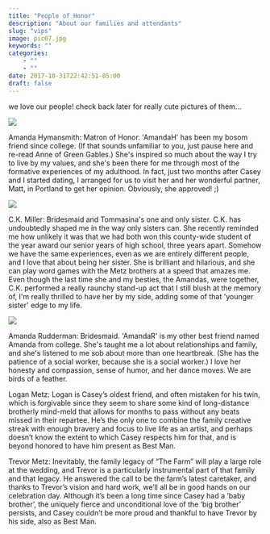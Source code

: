 ```yaml
---
title: "People of Honor"
description: "About our families and attendants"
slug: "vips"
image: pic07.jpg
keywords: ""
categories:
    - ""
    - ""
date: 2017-10-31T22:42:51-05:00
draft: false
---
```


we love our people! check back later for really cute pictures of them...

<div class='people-list'>
<div class="person-wrapper">
<div class="honor-image-wrap"><img src="AmandaH.JPG" class="honor-image"></div>
<p class="honor-text">Amanda Hymansmith: Matron of Honor. 'AmandaH' has been my bosom friend since college. (If that sounds unfamiliar to you, just pause here and re-read Anne of Green Gables.) She's inspired so much about the way I try to live by my values, and she's been there for me through most of the formative experiences of my adulthood. In fact, just two months after Casey and I started dating, I arranged for us to visit her and her wonderful partner, Matt, in Portland to get her opinion. Obviously, she approved! ;)</p>
</div>

<div class="person-wrapper">

<div class="honor-image-wrap"><img src="CK.jpg" class="honor-image"></div><p class="honor-text">C.K. Miller: Bridesmaid and Tommasina's one and only sister. C.K. has undoubtedly shaped me in the way only sisters can. She recently reminded me how unlikely it was that we had both won this county-wide student of the year award our senior years of high school, three years apart. Somehow we have the same experiences, even as we are entirely different people, and I love that about being her sister. She is brilliant and hilarious, and she can play word games with the Metz brothers at a speed that amazes me. Even though the last time she and my besties, the Amandas, were together, C.K. performed a really raunchy stand-up act that I still blush at the memory of, I'm really thrilled to have her by my side, adding some of that 'younger sister' edge to my life.</p>

</div>

<div class="person-wrapper">

<div class="honor-image-wrap"><img src="AmandaR.jpg" class="honor-image"/></div> <p class="honor-text">Amanda Rudderman: Bridesmaid. 'AmandaR' is my other best friend named Amanda from college. She's taught me a lot about relationships and family, and she's listened to me sob about more than one heartbreak. (She has the patience of a social worker, because she is a social worker.) I love her honesty and compassion, sense of humor, and her dance moves. We are birds of a feather.</p>

</div>

<div class="person-wrapper">

<p class="honor-text">Logan Metz: Logan is Casey’s oldest friend, and often mistaken for his twin, which is forgivable since they seem to share some kind of long-distance brotherly mind-meld that allows for months to pass without any beats missed in their repartee. He’s the only one to combine the family creative streak with enough bravery and focus to live life as an artist, and perhaps doesn’t know the extent to which Casey respects him for that, and is beyond honored to have him present as Best Man.</p>
</div>

<div class="person-wrapper">

<p class="honor-text">Trevor Metz: Inevitably, the family legacy of “The Farm” will play a large role at the wedding, and Trevor is a particularly instrumental part of that family and that legacy. He answered the call to be the farm’s latest caretaker, and thanks to Trevor’s vision and hard work, we’ll all be in good hands on our celebration day. Although it’s been a long time since Casey had a ‘baby brother’, the uniquely fierce and unconditional love of the ‘big brother’ persists, and Casey couldn’t be more proud and thankful to have Trevor by his side, also as Best Man.</p>
</div>
</div>
